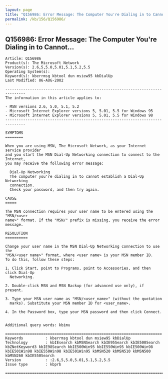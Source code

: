 ```yaml
---
layout: page
title: "Q156986: Error Message: The Computer You're Dialing in to Cannot..."
permalink: /kb/156/Q156986/
---
```


## Q156986: Error Message: The Computer You're Dialing in to Cannot...

	Article: Q156986
	Product(s): The Microsoft Network
	Version(s): 2.6,5,5.0,5.01,5.1,5.2,5.5
	Operating System(s): 
	Keyword(s): kberrmsg kbtool dun msiew95 kbDialUp
	Last Modified: 06-AUG-2002
	
	-------------------------------------------------------------------------------
	The information in this article applies to:
	
	- MSN versions 2.6, 5.0, 5.1, 5.2 
	- Microsoft Internet Explorer versions 5, 5.01, 5.5 for Windows 95 
	- Microsoft Internet Explorer versions 5, 5.01, 5.5 for Windows 98 
	-------------------------------------------------------------------------------
	
	SYMPTOMS
	========
	
	When you are using MSN, The Microsoft Network, as your Internet service provider
	and you start the MSN Dial-Up Networking connection to connect to the Internet,
	you may receive the following error message:
	
	  Dial-Up Networking
	  The computer you're dialing in to cannot establish a Dial-Up Networking
	  connection.
	  Check your password, and then try again.
	
	CAUSE
	=====
	
	The MSN connection requires your user name to be entered using the "MSN/<user
	name>" format. If the "MSN/" prefix is missing, you receive the error
	message.
	
	RESOLUTION
	==========
	
	Change your user name in the MSN Dial-Up Networking connection to use the
	"MSN/<user name>" format, where <user name> is your MSN member ID.
	To do this, follow these steps:
	
	1. Click Start, point to Programs, point to Accessories, and then click Dial-Up
	  Networking.
	
	2. Double-click MSN and MSN Backup (for advanced use only), if present.
	
	3. Type your MSN user name as "MSN/<user_name>" (without the quotation
	  marks). Substitute your MSN member ID for <user_name>.
	
	4. In the Password box, type your MSN password and then click Connect.
	
	
	Additional query words: kbimu
	
	======================================================================
	Keywords          : kberrmsg kbtool dun msiew95 kbDialUp 
	Technology        : kbIEsearch kbMSNSearch kbIE95Search kbIE500Search kbZNotKeyword3 kbIE98Search kbIE500Win95 kbIE550Win95 kbIE500Win98 kbIE501Win98 kbIE550Win98 kbIE501Win95 kbMSN520 kbMSN510 kbMSN500 kbMSN260 kbIE550Search
	Version           : :2.6,5,5.0,5.01,5.1,5.2,5.5
	Issue type        : kbprb
	
	=============================================================================
	
